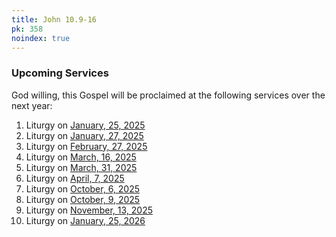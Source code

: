 ```yaml
---
title: John 10.9-16
pk: 358
noindex: true
---
```


### Upcoming Services

God willing, this Gospel will be proclaimed at the following services over the next year:


1. Liturgy on [January, 25, 2025](https://orthocal.info/readings/gregorian/2025/01/25/)
1. Liturgy on [January, 27, 2025](https://orthocal.info/readings/gregorian/2025/01/27/)
1. Liturgy on [February, 27, 2025](https://orthocal.info/readings/gregorian/2025/02/27/)
1. Liturgy on [March, 16, 2025](https://orthocal.info/readings/gregorian/2025/03/16/)
1. Liturgy on [March, 31, 2025](https://orthocal.info/readings/gregorian/2025/03/31/)
1. Liturgy on [April,  7, 2025](https://orthocal.info/readings/gregorian/2025/04/07/)
1. Liturgy on [October,  6, 2025](https://orthocal.info/readings/gregorian/2025/10/06/)
1. Liturgy on [October,  9, 2025](https://orthocal.info/readings/gregorian/2025/10/09/)
1. Liturgy on [November, 13, 2025](https://orthocal.info/readings/gregorian/2025/11/13/)
1. Liturgy on [January, 25, 2026](https://orthocal.info/readings/gregorian/2026/01/25/)
